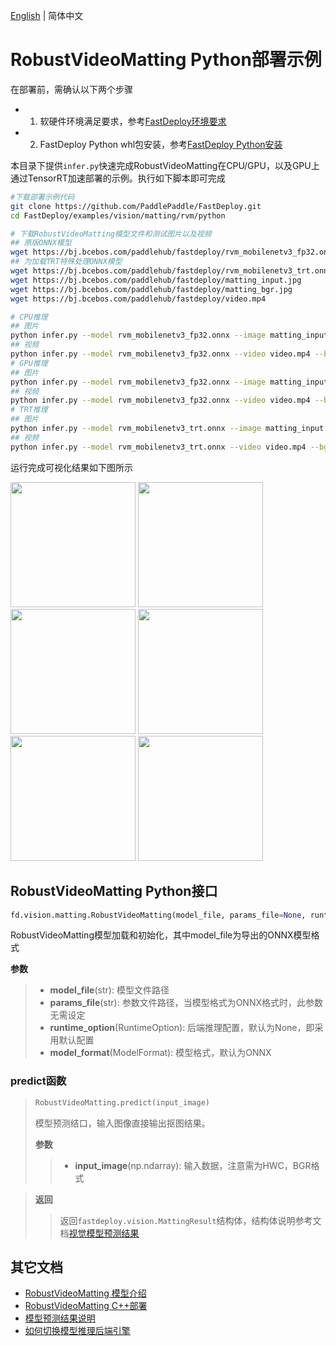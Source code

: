 [English](README.md) | 简体中文
# RobustVideoMatting Python部署示例

在部署前，需确认以下两个步骤

- 1. 软硬件环境满足要求，参考[FastDeploy环境要求](../../../../../docs/cn/build_and_install/download_prebuilt_libraries.md)  
- 2. FastDeploy Python whl包安装，参考[FastDeploy Python安装](../../../../../docs/cn/build_and_install/download_prebuilt_libraries.md)

本目录下提供`infer.py`快速完成RobustVideoMatting在CPU/GPU，以及GPU上通过TensorRT加速部署的示例。执行如下脚本即可完成

```bash
#下载部署示例代码
git clone https://github.com/PaddlePaddle/FastDeploy.git
cd FastDeploy/examples/vision/matting/rvm/python

# 下载RobustVideoMatting模型文件和测试图片以及视频
## 原版ONNX模型
wget https://bj.bcebos.com/paddlehub/fastdeploy/rvm_mobilenetv3_fp32.onnx
## 为加载TRT特殊处理ONNX模型
wget https://bj.bcebos.com/paddlehub/fastdeploy/rvm_mobilenetv3_trt.onnx
wget https://bj.bcebos.com/paddlehub/fastdeploy/matting_input.jpg
wget https://bj.bcebos.com/paddlehub/fastdeploy/matting_bgr.jpg
wget https://bj.bcebos.com/paddlehub/fastdeploy/video.mp4

# CPU推理
## 图片
python infer.py --model rvm_mobilenetv3_fp32.onnx --image matting_input.jpg --bg matting_bgr.jpg --device cpu
## 视频
python infer.py --model rvm_mobilenetv3_fp32.onnx --video video.mp4 --bg matting_bgr.jpg --device cpu
# GPU推理
## 图片
python infer.py --model rvm_mobilenetv3_fp32.onnx --image matting_input.jpg --bg matting_bgr.jpg --device gpu
## 视频
python infer.py --model rvm_mobilenetv3_fp32.onnx --video video.mp4 --bg matting_bgr.jpg --device gpu
# TRT推理
## 图片
python infer.py --model rvm_mobilenetv3_trt.onnx --image matting_input.jpg --bg matting_bgr.jpg --device gpu --use_trt True
## 视频
python infer.py --model rvm_mobilenetv3_trt.onnx --video video.mp4 --bg matting_bgr.jpg --device gpu --use_trt True
```

运行完成可视化结果如下图所示
<div width="1240">
<img width="200" height="200" float="left" src="https://user-images.githubusercontent.com/67993288/186852040-759da522-fca4-4786-9205-88c622cd4a39.jpg">
<img width="200" height="200" float="left" src="https://user-images.githubusercontent.com/67993288/186852587-48895efc-d24a-43c9-aeec-d7b0362ab2b9.jpg">
<img width="200" height="200" float="left" src="https://user-images.githubusercontent.com/67993288/186852116-cf91445b-3a67-45d9-a675-c69fe77c383a.jpg">
<img width="200" height="200" float="left" src="https://user-images.githubusercontent.com/67993288/186852554-6960659f-4fd7-4506-b33b-54e1a9dd89bf.jpg">
<img width="200" height="200" float="left" src="https://user-images.githubusercontent.com/19977378/196653716-f7043bd5-dfc2-4e7d-be0f-e12a6af4c55b.gif">
<img width="200" height="200" float="left" src="https://user-images.githubusercontent.com/19977378/196654529-866bff5d-47a2-4584-9627-39b587799228.gif">
</div>

## RobustVideoMatting Python接口

```python
fd.vision.matting.RobustVideoMatting(model_file, params_file=None, runtime_option=None, model_format=ModelFormat.ONNX)
```

RobustVideoMatting模型加载和初始化，其中model_file为导出的ONNX模型格式

**参数**

> * **model_file**(str): 模型文件路径
> * **params_file**(str): 参数文件路径，当模型格式为ONNX格式时，此参数无需设定
> * **runtime_option**(RuntimeOption): 后端推理配置，默认为None，即采用默认配置
> * **model_format**(ModelFormat): 模型格式，默认为ONNX

### predict函数

> ```python
> RobustVideoMatting.predict(input_image)
> ```
>
> 模型预测结口，输入图像直接输出抠图结果。
>
> **参数**
>
> > * **input_image**(np.ndarray): 输入数据，注意需为HWC，BGR格式

> **返回**
>
> > 返回`fastdeploy.vision.MattingResult`结构体，结构体说明参考文档[视觉模型预测结果](../../../../../docs/api/vision_results/)


## 其它文档

- [RobustVideoMatting 模型介绍](..)
- [RobustVideoMatting C++部署](../cpp)
- [模型预测结果说明](../../../../../docs/api/vision_results/)
- [如何切换模型推理后端引擎](../../../../../docs/cn/faq/how_to_change_backend.md)

